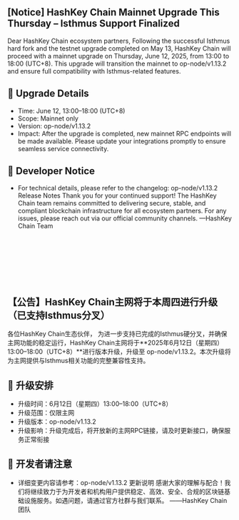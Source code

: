 ## [Notice] HashKey Chain Mainnet Upgrade This Thursday – Isthmus Support Finalized

Dear HashKey Chain ecosystem partners,
Following the successful Isthmus hard fork and the testnet upgrade completed on May 13, HashKey Chain will proceed with a mainnet upgrade on Thursday, June 12, 2025, from 13:00 to 18:00 (UTC+8). This upgrade will transition the mainnet to op-node/v1.13.2 and ensure full compatibility with Isthmus-related features.

## 🔧 Upgrade Details
- Time: June 12, 13:00–18:00 (UTC+8)
- Scope: Mainnet only
- Version: op-node/v1.13.2
- Impact: After the upgrade is completed, new mainnet RPC endpoints will be made available. Please update your integrations promptly to ensure seamless service connectivity.
  
## 📢 Developer Notice
- For technical details, please refer to the changelog: op-node/v1.13.2 Release Notes
Thank you for your continued support! The HashKey Chain team remains committed to delivering secure, stable, and compliant blockchain infrastructure for all ecosystem partners. For any issues, please reach out via our official community channels.
—HashKey Chain Team


<br></br>
<br></br>
<br></br>

## 【公告】HashKey Chain主网将于本周四进行升级（已支持Isthmus分叉）
各位HashKey Chain生态伙伴，
为进一步支持已完成的Isthmus硬分叉，并确保主网功能的稳定运行，HashKey Chain主网将于**2025年6月12日（星期四）13:00–18:00（UTC+8）**进行版本升级，升级至 op-node/v1.13.2。本次升级将为主网提供与Isthmus相关功能的完整兼容性支持。

## 🔧 升级安排
- 升级时间：6月12日（星期四）13:00–18:00（UTC+8）
- 升级范围：仅限主网
- 升级版本：op-node/v1.13.2
- 升级影响：升级完成后，将开放新的主网RPC链接，请及时更新接口，确保服务正常衔接

## 📢 开发者请注意
- 详细变更内容请参考：op-node/v1.13.2 更新说明
感谢大家的理解与配合！我们将继续致力于为开发者和机构用户提供稳定、高效、安全、合规的区块链基础设施服务。如遇问题，请通过官方社群与我们联系。
——HashKey Chain团队
